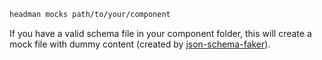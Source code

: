 ```bash
headman mocks path/to/your/component
```

If you have a valid schema file in your component folder, this will create a mock file with dummy content (created by [json-schema-faker](https://www.npmjs.com/package/json-schema-faker)).

